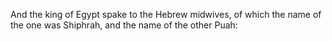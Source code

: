 And the king of Egypt spake to the Hebrew midwives, of which the name of the one was Shiphrah, and the name of the other Puah:
